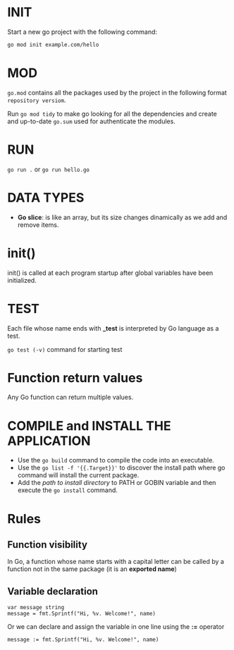 # INIT

Start a new go project with the following command:

```sh
go mod init example.com/hello
```

# MOD

`go.mod` contains all the packages used by the project in the following format `repository versiom`.

Run ```go mod tidy``` to make go looking for all the dependencies and create and up-to-date `go.sum` used for
authenticate the modules.

# RUN 

```go run .``` or ```go run hello.go```

# DATA TYPES

- **Go slice**: is like an array, but its size changes dinamically as we add and remove items.

# init()

init() is called at each program startup after global variables have been initialized. 

# TEST

Each file whose name ends with **_test** is interpreted by Go language as a test.

```go test (-v)``` command for starting test

# Function return values

Any Go function can return multiple values.

# COMPILE and INSTALL THE APPLICATION

- Use the ```go build``` command to compile the code into an executable.
- Use the ```go list -f '{{.Target}}'``` to discover the install path where go command will install the current package.
- Add the *path to install directory* to PATH or GOBIN variable and then execute the ```go install``` command.

# Rules

## Function visibility

In Go, a function whose name starts with a capital letter can be called by a function not in the same package (it is an **exported name**)

## Variable declaration

```
var message string
message = fmt.Sprintf("Hi, %v. Welcome!", name)
```

Or we can declare and assign the variable in one line using the **:=** operator
```
message := fmt.Sprintf("Hi, %v. Welcome!", name)
```
